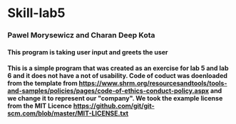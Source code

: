 # Skill-lab5
### Pawel Morysewicz and Charan Deep Kota
#### This program is taking user input and greets the user 
#### This is a simple program that was created as an exercise for lab 5 and lab 6 and it does not have a not of usability. Code of coduct was doenloaded from the template from https://www.shrm.org/resourcesandtools/tools-and-samples/policies/pages/code-of-ethics-conduct-policy.aspx and we change it to represent our "company". We took the example license from the MIT Licence https://github.com/git/git-scm.com/blob/master/MIT-LICENSE.txt
